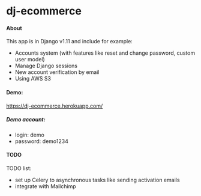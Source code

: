 # dj-ecommerce
#### About
This app is in Django v1.11 and include for example:
- Accounts system (with features like reset and change password, custom user model)
- Manage Django sessions
- New account verification by email
- Using AWS S3

#### Demo:
https://dj-ecommerce.herokuapp.com/

##### Demo account: 
- login: demo
- password: demo1234

#### TODO 
TODO list:
- set up Celery to asynchronous tasks like sending activation emails
- integrate with Mailchimp
